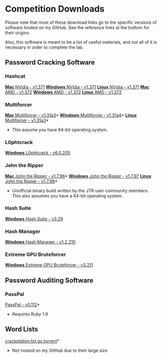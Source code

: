 # Competition Downloads
Please note that most of these download links go to the specific versions of software hosted on my GitHub.  See the reference links at the bottom for their origins.  

Also, this software is meant to be a list of useful materials, and not all of it is necessary in order to complete the lab.

## Password Cracking Software
### Hashcat
[__Mac__ NVidia - v1.37](https://github.com/JonZeolla/Presentation_Materials/blob/master/2015-09-24_SteelCityInfoSec_Password-Cracking/.Storage/cudaHashcat-1.37.7z)[1]
[__Windows__ NVidia - v1.37](https://github.com/JonZeolla/Presentation_Materials/blob/master/2015-09-24_SteelCityInfoSec_Password-Cracking/.Storage/cudaHashcat-1.37.7z)[1]
[__Linux__ NVidia - v1.37](https://github.com/JonZeolla/Presentation_Materials/blob/master/2015-09-24_SteelCityInfoSec_Password-Cracking/.Storage/cudaHashcat-1.37.7z)[1]
[__Mac__ AMD - v1.37](https://github.com/JonZeolla/Presentation_Materials/blob/master/2015-09-24_SteelCityInfoSec_Password-Cracking/.Storage/oclHashcat-1.37.7z)[2]
[__Windows__ AMD - v1.37](https://github.com/JonZeolla/Presentation_Materials/blob/master/2015-09-24_SteelCityInfoSec_Password-Cracking/.Storage/oclHashcat-1.37.7z)[2]
[__Linux__ AMD - v1.37](https://github.com/JonZeolla/Presentation_Materials/blob/master/2015-09-24_SteelCityInfoSec_Password-Cracking/.Storage/oclHashcat-1.37.7z)[2]

### Multiforcer
[__Mac__ Multiforcer - v1.31a](https://github.com/JonZeolla/Presentation_Materials/blob/master/2015-09-24_SteelCityInfoSec_Password-Cracking/.Storage/Cryptohaze-Linux_x64_1_31a.tar.bz2)[3]*
[__Windows__ Multiforcer - v1.31a](https://github.com/JonZeolla/Presentation_Materials/blob/master/2015-09-24_SteelCityInfoSec_Password-Cracking/.Storage/Cryptohaze-Windows_x64_1_31a.zip)[4]*
[__Linux__ Multiforcer - v1.31a](https://github.com/JonZeolla/Presentation_Materials/blob/master/2015-09-24_SteelCityInfoSec_Password-Cracking/.Storage/Cryptohaze-Linux_x64_1_31a.tar.bz2)[3]*
* This assume you have 64-bit operating system.

### L0phtcrack
[__Windows__ L0phtcrack - v6.0.20](https://github.com/JonZeolla/Presentation_Materials/blob/master/2015-09-24_SteelCityInfoSec_Password-Cracking/.Storage/lc6setup_v6.0.20.exe)[5]

### John the Ripper
[__Mac__ John the Ripper - v1.7.9](https://github.com/JonZeolla/Presentation_Materials/blob/master/2015-09-24_SteelCityInfoSec_Password-Cracking/.Storage/john-1.7.9-jumbo-7-macosx-Intel-2.zip)[6]*
[__Windows__ John the Ripper - v1.7.9](https://github.com/JonZeolla/Presentation_Materials/blob/master/2015-09-24_SteelCityInfoSec_Password-Cracking/.Storage/john179w2.zip)[7]
[__Linux__ John the Ripper - v1.7.9](https://github.com/JonZeolla/Presentation_Materials/blob/master/2015-09-24_SteelCityInfoSec_Password-Cracking/.Storage/john-1.7.9-jumbo-7-Linux-x86-64.tar.gz)[8]*
* Unofficial binary build written by the JTR user community members.  This also assumes you have a 64-bit operating system.

### Hash Suite
[__Windows__ Hash Suite - v3.2](https://github.com/JonZeolla/Presentation_Materials/blob/master/2015-09-24_SteelCityInfoSec_Password-Cracking/.Storage/Hash_Suite_Free_3_2.zip)[9]

### Hash Manager
[__Windows__ Hash Manager - v1.2.2](https://github.com/JonZeolla/Presentation_Materials/blob/master/2015-09-24_SteelCityInfoSec_Password-Cracking/.Storage/HM.zip)[10]

### Extreme GPU Bruteforcer
[__Windows__ Extreme GPU Bruteforcer - v3.2](https://github.com/JonZeolla/Presentation_Materials/blob/master/2015-09-24_SteelCityInfoSec_Password-Cracking/.Storage/EGB.zip)[11]


## Password Auditing Software
### PassPal
[PassPal - v0.1](https://github.com/JonZeolla/Presentation_Materials/blob/master/2015-09-24_SteelCityInfoSec_Password-Cracking/.Storage/passpal.rb)[12]*
* Requires Ruby 1.9


## Word Lists
[crackstation.txt.gz.torrent](https://crackstation.net/downloads/crackstation.txt.gz.torrent)*
* Not hosted on my GitHub due to their large size


[1]: http://hashcat.net/files/oclHashcat-1.37.7z
[2]: http://hashcat.net/files/cudaHashcat-1.37.7z
[3]: http://downloads.sourceforge.net/project/cryptohaze/Cryptohaze-Linux_x64_1_31a.tar.bz2
[4]: http://downloads.sourceforge.net/project/cryptohaze/Cryptohaze-Windows_x64_1_31a.zip
[5]: http://www.l0phtcrack.com/lc6setup_v6.0.20.exe
[6]: http://openwall.info/wiki/_media/john/john-1.7.9-jumbo-7-macosx-Intel-2.zip
[7]: http://www.openwall.com/john/h/john179w2.zip
[8]: http://openwall.info/wiki/_media/john/john-1.7.9-jumbo-7-Linux-x86-64.tar.gz
[9]: http://hashsuite.openwall.net/downloads/Hash_Suite_Free_3_2.zip
[10]: http://www.insidepro.com/download/HM.zip
[11]: http://www.insidepro.com/download/EGB.zip
[12]: https://github.com/arex1337/Passpal/blob/0.1/passpal.rb

